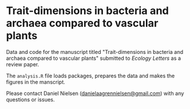 # Trait-dimensions in bacteria and archaea compared to vascular plants

Data and code for the manuscript titled "Trait-dimensions in bacteria and archaea compared to vascular plants" submitted to *Ecology Letters* as a review paper. 

The `analysis.R` file loads packages, prepares the data and makes the figures in the manscript. 

Please contact Daniel Nielsen (danielaagrennielsen@gmail.com) with any questions or issues. 
